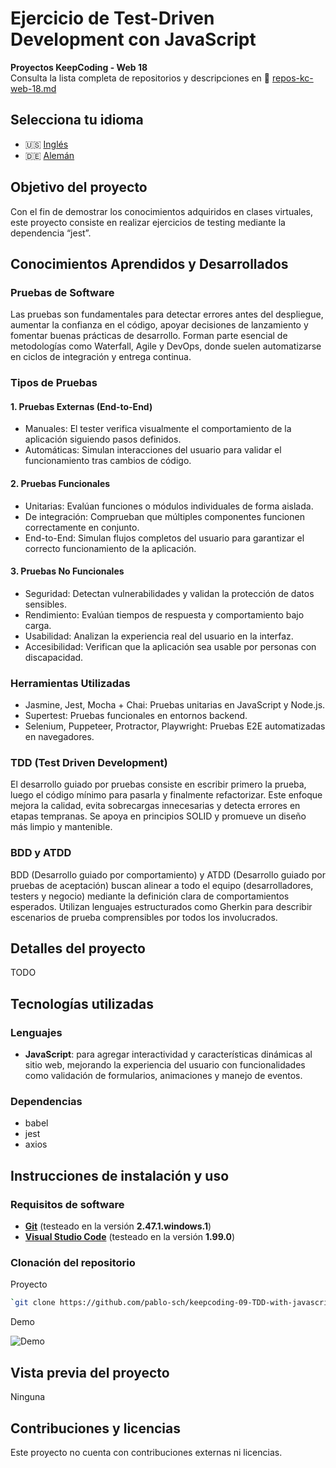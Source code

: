 # Ejercicio de Test-Driven Development con JavaScript

**Proyectos KeepCoding - Web 18**  
Consulta la lista completa de repositorios y descripciones en 📁 [repos-kc-web-18.md](https://github.com/pablo-sch/pablo-sch/blob/main/docs/repos-kc-web-18.md)

## Selecciona tu idioma

- 🇺🇸 [Inglés](README.md)
- 🇩🇪 [Alemán](README.de.md)

<!-- ------------------------------------------------------------------------------------------- -->

## Objetivo del proyecto

Con el fin de demostrar los conocimientos adquiridos en clases virtuales, este proyecto consiste en realizar ejercicios de testing mediante la dependencia “jest”.

<!-- ------------------------------------------------------------------------------------------- -->

## Conocimientos Aprendidos y Desarrollados

### Pruebas de Software

Las pruebas son fundamentales para detectar errores antes del despliegue, aumentar la confianza en el código, apoyar decisiones de lanzamiento y fomentar buenas prácticas de desarrollo. Forman parte esencial de metodologías como Waterfall, Agile y DevOps, donde suelen automatizarse en ciclos de integración y entrega continua.

### Tipos de Pruebas

#### 1. Pruebas Externas (End-to-End)
- Manuales: El tester verifica visualmente el comportamiento de la aplicación siguiendo pasos definidos.
- Automáticas: Simulan interacciones del usuario para validar el funcionamiento tras cambios de código.

#### 2. Pruebas Funcionales
- Unitarias: Evalúan funciones o módulos individuales de forma aislada.
- De integración: Comprueban que múltiples componentes funcionen correctamente en conjunto.
- End-to-End: Simulan flujos completos del usuario para garantizar el correcto funcionamiento de la aplicación.

#### 3. Pruebas No Funcionales
- Seguridad: Detectan vulnerabilidades y validan la protección de datos sensibles.
- Rendimiento: Evalúan tiempos de respuesta y comportamiento bajo carga.
- Usabilidad: Analizan la experiencia real del usuario en la interfaz.
- Accesibilidad: Verifican que la aplicación sea usable por personas con discapacidad.

### Herramientas Utilizadas

- Jasmine, Jest, Mocha + Chai: Pruebas unitarias en JavaScript y Node.js.
- Supertest: Pruebas funcionales en entornos backend.
- Selenium, Puppeteer, Protractor, Playwright: Pruebas E2E automatizadas en navegadores.

### TDD (Test Driven Development)

El desarrollo guiado por pruebas consiste en escribir primero la prueba, luego el código mínimo para pasarla y finalmente refactorizar. Este enfoque mejora la calidad, evita sobrecargas innecesarias y detecta errores en etapas tempranas. Se apoya en principios SOLID y promueve un diseño más limpio y mantenible.

### BDD y ATDD

BDD (Desarrollo guiado por comportamiento) y ATDD (Desarrollo guiado por pruebas de aceptación) buscan alinear a todo el equipo (desarrolladores, testers y negocio) mediante la definición clara de comportamientos esperados. Utilizan lenguajes estructurados como Gherkin para describir escenarios de prueba comprensibles por todos los involucrados.

<!-- ------------------------------------------------------------------------------------------- -->

## Detalles del proyecto

TODO

<!-- ------------------------------------------------------------------------------------------- -->

## Tecnologías utilizadas

### Lenguajes

- **JavaScript**: para agregar interactividad y características dinámicas al sitio web, mejorando la experiencia del usuario con funcionalidades como validación de formularios, animaciones y manejo de eventos.

### Dependencias

- babel
- jest
- axios

<!-- ------------------------------------------------------------------------------------------- -->

## Instrucciones de instalación y uso

### Requisitos de software

- **[Git](https://git-scm.com/downloads)** (testeado en la versión **2.47.1.windows.1**)
- **[Visual Studio Code](https://code.visualstudio.com/)** (testeado en la versión **1.99.0**)

### Clonación del repositorio

Proyecto

```bash
`git clone https://github.com/pablo-sch/keepcoding-09-TDD-with-javascript.git`
```

Demo

![Demo](https://github.com/pablo-sch/pablo-sch/blob/main/etc/clone-tutorial.gif)

<!-- ------------------------------------------------------------------------------------------- -->

## Vista previa del proyecto

Ninguna

<!-- ------------------------------------------------------------------------------------------- -->

## Contribuciones y licencias

Este proyecto no cuenta con contribuciones externas ni licencias.

